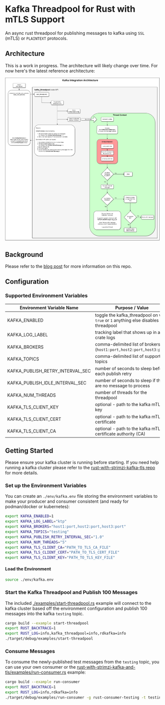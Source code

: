 # Kafka Threadpool for Rust with mTLS Support

An async rust threadpool for publishing messages to kafka using ``SSL`` (mTLS) or ``PLAINTEXT`` protocols.

## Architecture

This is a work in progress. The architecture will likely change over time. For now here's the latest reference architecture:

![kafka-threadpool Reference Architecture](./images/kafka_threadpool_design_v1.png)

## Background

Please refer to the [blog post](https://jaypjohnson.com/2022-09-19-designing-a-high-performance-rust-threadpool-for-kafka-with-mtls.html) for more information on this repo.

## Configuration

### Supported Environment Variables

| Environment Variable Name        | Purpose / Value                                |
| -------------------------------- | ---------------------------------------------- |
| KAFKA_ENABLED                    | toggle the kafka_threadpool on with: ``true`` or ``1`` anything else disables the threadpool | 
| KAFKA_LOG_LABEL                  | tracking label that shows up in all crate logs | 
| KAFKA_BROKERS                    | comma-delimited list of brokers (``host1:port,host2:port,host3:port``) |
| KAFKA_TOPICS                     | comma-delimited list of supported topics |
| KAFKA_PUBLISH_RETRY_INTERVAL_SEC | number of seconds to sleep before each publish retry |
| KAFKA_PUBLISH_IDLE_INTERVAL_SEC  | number of seconds to sleep if there are no message to process |
| KAFKA_NUM_THREADS                | number of threads for the threadpool |
| KAFKA_TLS_CLIENT_KEY             | optional - path to the kafka mTLS key |
| KAFKA_TLS_CLIENT_CERT            | optional - path to the kafka mTLS certificate |
| KAFKA_TLS_CLIENT_CA              | optional - path to the kafka mTLS certificate authority (CA) |

## Getting Started

Please ensure your kafka cluster is running before starting. If you need help running a kafka cluster please refer to the [rust-with-strimzi-kafka-tls repo](https://github.com/jay-johnson/rust-with-strimzi-kafka-and-tls) for more details.

### Set up the Environment Variables

You can create an ``./env/kafka.env`` file storing the environment variables to make your producer and consumer consistent (and ready for podman/docker or kubernetes):

```bash
export KAFKA_ENABLED=1
export KAFKA_LOG_LABEL="ktp"
export KAFKA_BROKERS="host1:port,host2:port,host3:port"
export KAFKA_TOPICS="testing"
export KAFKA_PUBLISH_RETRY_INTERVAL_SEC="1.0"
export KAFKA_NUM_THREADS="5"
export KAFKA_TLS_CLIENT_CA="PATH_TO_TLS_CA_FILE"
export KAFKA_TLS_CLIENT_CERT="PATH_TO_TLS_CERT_FILE"
export KAFKA_TLS_CLIENT_KEY="PATH_TO_TLS_KEY_FILE"
```

#### Load the Environment

```bash
source ./env/kafka.env
```

### Start the Kafka Threadpool and Publish 100 Messages

The included [./examples/start-threadpool.rs](./examples/start-threadpool.rs) example will connect to the kafka cluster based off the environment configuration and publish 100 messages into the kafka ``testing`` topic.

```bash
cargo build --example start-threadpool
export RUST_BACKTRACE=1
export RUST_LOG=info,kafka_threadpool=info,rdkafka=info
./target/debug/examples/start-threadpool
```

### Consume Messages

To consume the newly-published test messages from the ``testing`` topic, you can use your own consumer or the [rust-with-strimzi-kafka-and-tls/examples/run-consumer.rs](https://github.com/jay-johnson/rust-with-strimzi-kafka-and-tls/blob/main/examples/run-consumer.rs) example:

```bash
cargo build --example run-consumer
export RUST_BACKTRACE=1
export RUST_LOG=info,rdkafka=info
./target/debug/examples/run-consumer -g rust-consumer-testing -t testing
```
